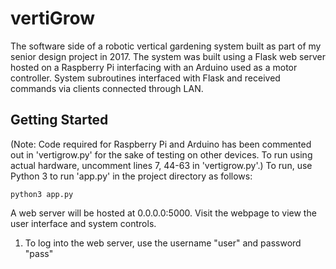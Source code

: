 # vertiGrow
The software side of a robotic vertical gardening system built as part of my senior design project in 2017.
The system was built using a Flask web server hosted on a Raspberry Pi interfacing with an Arduino used as a motor controller. System subroutines interfaced with Flask and received commands via clients connected through LAN.


## Getting Started
(Note: Code required for Raspberry Pi and Arduino has been commented out in 'vertigrow.py' for the sake of testing on other devices. To run using actual hardware, uncomment lines 7, 44-63 in 'vertigrow.py'.)
To run, use Python 3 to run 'app.py' in the project directory as follows:
```
python3 app.py
```
A web server will be hosted at 0.0.0.0:5000. Visit the webpage to view the user interface and system controls.
1. To log into the web server, use the username "user" and password "pass"
